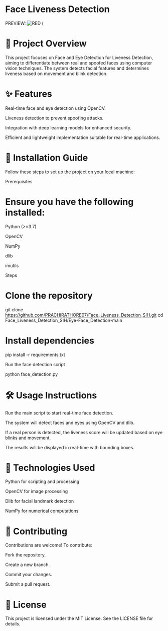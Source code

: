 # Face Liveness Detection
PREVIEW:
![RED (](https://github.com/user-attachments/assets/790eb6f2-c8fb-429c-8cb6-e5ea773587e9)

# 📌 Project Overview

This project focuses on Face and Eye Detection for Liveness Detection, aiming to differentiate between real and spoofed faces using computer vision techniques. The system detects facial features and determines liveness based on movement and blink detection.

# ✨ Features

Real-time face and eye detection using OpenCV.

Liveness detection to prevent spoofing attacks.

Integration with deep learning models for enhanced security.

Efficient and lightweight implementation suitable for real-time applications.

# 🚀 Installation Guide

Follow these steps to set up the project on your local machine:

Prerequisites

# Ensure you have the following installed:

Python (>=3.7)

OpenCV

NumPy

dlib

imutils

Steps

# Clone the repository

git clone https://github.com/PRACHIRATHORE07/Face_Liveness_Detection_SIH.git
cd Face_Liveness_Detection_SIH/Eye-Face_Detection-main

# Install dependencies

pip install -r requirements.txt

Run the face detection script

python face_detection.py

# 🛠️ Usage Instructions

Run the main script to start real-time face detection.

The system will detect faces and eyes using OpenCV and dlib.

If a real person is detected, the liveness score will be updated based on eye blinks and movement.

The results will be displayed in real-time with bounding boxes.

# 🔧 Technologies Used

Python for scripting and processing

OpenCV for image processing

Dlib for facial landmark detection

NumPy for numerical computations

# 🤝 Contributing

Contributions are welcome! To contribute:

Fork the repository.

Create a new branch.

Commit your changes.

Submit a pull request.


# 📜 License

This project is licensed under the MIT License. See the LICENSE file for details.

